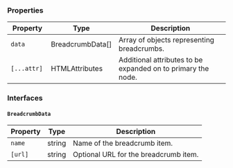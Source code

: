 ### Properties

| Property     | Type                        | Description                                   |
| ------------ | --------------------------- | --------------------------------------------- |
| `data`       | BreadcrumbData[]            | Array of objects representing breadcrumbs.    |
| `[...attr] ` | HTMLAttributes<HTMLElement> | Additional attributes to be expanded on to primary the node. |

### Interfaces

#### `BreadcrumbData`

| Property | Type   | Description                           |
| -------- | ------ | ------------------------------------- |
| `name`   | string | Name of the breadcrumb item.          |
| `[url]`  | string | Optional URL for the breadcrumb item. |
